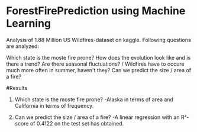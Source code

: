 # ForestFirePrediction using Machine Learning
Analysis of 1.88 Million US Wildfires-dataset on kaggle.
Following questions are analyzed:

Which state is the moste fire prone?
How does the evolution look like and is there a trend?
Are there seasonal fluctuations? / Wildfires have to occure much more often in summer, haven't they?
Can we predict the size / area of a fire?

#Results
1. Which state is the moste fire prone?
-Alaska in terms of area and California in terms of frequency.

2. Can we predict the size / area of a fire?
-A linear regression with an R²-score of 0.4122 on the test set has obtained.
